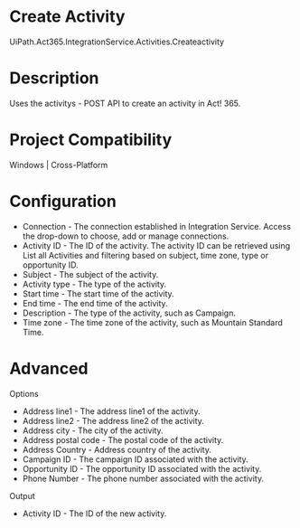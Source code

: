 ﻿# Create Activity

UiPath.Act365.IntegrationService.Activities.Createactivity

# Description

Uses the activitys - POST API
                to create an activity in Act! 365.

# Project Compatibility

Windows | Cross-Platform

# Configuration

* Connection - The connection established in Integration Service. Access the drop-down to choose, add or manage connections.
* Activity ID - The ID of the activity. The activity ID can be retrieved using List all Activities and filtering based on subject, time zone, type or opportunity ID.
* Subject - The subject of the activity.
* Activity type - The type of the activity.
* Start time - The start time of the activity.
* End time - The end time of the activity.
* Description - The type of the activity, such as Campaign.
* Time zone - The time zone of the activity, such as Mountain Standard Time.

# Advanced

Options

* Address line1 - The address line1 of the activity.
* Address line2 - The address line2 of the activity.
* Address city - The city of the activity.
* Address postal code - The postal code of the activity.
* Address Country - Address country of the activity.
* Campaign ID - The campaign ID associated with the activity.
* Opportunity ID - The opportunity ID associated with the activity.
* Phone Number - The phone number associated with the activity.

Output

* Activity ID - The ID of the new activity.
